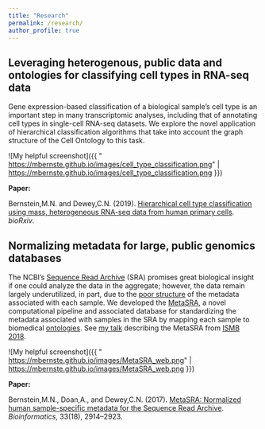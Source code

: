 ```yaml
---
title: "Research"
permalink: /research/
author_profile: true
---
```


## Leveraging heterogenous, public data and ontologies for classifying cell types in RNA-seq data

Gene expression-based classification of a biological sample’s cell type is an important step in many transcriptomic analyses, including that of annotating cell types in single-cell RNA-seq datasets. We explore the novel application of hierarchical classification algorithms that take into account the graph structure of the Cell Ontology to this task. 

[logo]: https://mbernste.github.io/images/MetaSRA_overview.png "Logo Title Text 2"
![My helpful screenshot]({{ "  https://mbernste.github.io/images/cell_type_classification.png" |   https://mbernste.github.io/images/cell_type_classification.png }})

**Paper:**

Bernstein,M.N. and Dewey,C.N. (2019). [Hierarchical cell type classification using mass, heterogeneous RNA-seq data from human primary cells](https://www.biorxiv.org/content/10.1101/634097v1). _bioRxiv_.

## Normalizing metadata for large, public genomics databases

The NCBI’s [Sequence Read Archive](https://www.ncbi.nlm.nih.gov/sra) (SRA) promises great biological insight if one could analyze the data in the aggregate; 
however, the data remain largely underutilized, in part, due to the [poor structure](https://www.nature.com/articles/sdata201921) of the metadata associated with each sample. We developed the [MetaSRA](http://metasra.biostat.wisc.edu), a novel computational pipeline and associated database for standardizing the metadata associated with samples in the SRA by mapping each sample to biomedical [ontologies](https://en.wikipedia.org/wiki/Ontology_(information_science)).  See [my talk](https://www.youtube.com/watch?v=pVHMq9SdUtc) describing the MetaSRA from [ISMB 2018](https://www.iscb.org/ismb2018).

[logo]: https://mbernste.github.io/images/MetaSRA_overview.png "Logo Title Text 2"
![My helpful screenshot]({{ " https://mbernste.github.io/images/MetaSRA_web.png" |  https://mbernste.github.io/images/MetaSRA_web.png }})

**Paper:**

Bernstein,M.N., Doan,A., and Dewey,C.N. (2017). [MetaSRA: Normalized human sample-specific metadata for the Sequence Read Archive](https://doi.org/10.1093/bioinformatics/btx334). _Bioinformatics_, 33(18), 2914–2923. 



